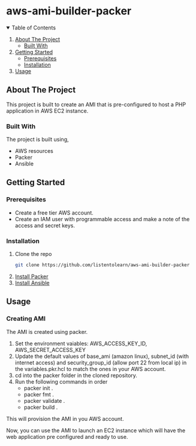 # aws-ami-builder-packer

<!-- TABLE OF CONTENTS -->
<details open="open">
  <summary>Table of Contents</summary>
  <ol>
    <li>
      <a href="#about-the-project">About The Project</a>
      <ul>
        <li><a href="#built-with">Built With</a></li>
      </ul>
    </li>
    <li>
      <a href="#getting-started">Getting Started</a>
      <ul>
        <li><a href="#prerequisites">Prerequisites</a></li>
        <li><a href="#installation">Installation</a></li>
      </ul>
    </li>
    <li><a href="#usage">Usage</a></li>
  </ol>
</details>



<!-- ABOUT THE PROJECT -->
## About The Project

This project is built to create an AMI that is pre-configured to host a PHP application in AWS EC2 instance.


### Built With

The project is built using,
* AWS resources
* Packer
* Ansible


<!-- GETTING STARTED -->
## Getting Started

### Prerequisites

* Create a free tier AWS account.
* Create an IAM user with programmable access and make a note of the access and secret keys.

### Installation

1. Clone the repo
   ```sh
   git clone https://github.com/listentolearn/aws-ami-builder-packer
   ```
2. [Install Packer](https://www.packer.io/docs/install)
3. [Install Ansible](https://docs.ansible.com/ansible/latest/installation_guide/intro_installation.html)



<!-- USAGE EXAMPLES -->
## Usage

### Creating AMI

The AMI is created using packer.

1. Set the environment vaiables: AWS_ACCESS_KEY_ID, AWS_SECRET_ACCESS_KEY
2. Update the default values of base_ami (amazon linux), subnet_id (with internet access) and security_group_id (allow port 22 from local ip) in the  variables.pkr.hcl to match the ones in your AWS account.
3. cd into the packer folder in the cloned repository.
4. Run the following commands in order
    - packer init .
    - packer fmt .
    - packer validate .
    - packer build .

This will provision the AMI in you AWS account.

Now, you can use the AMI to launch an EC2 instance which will have the web application pre configured and ready to use.
